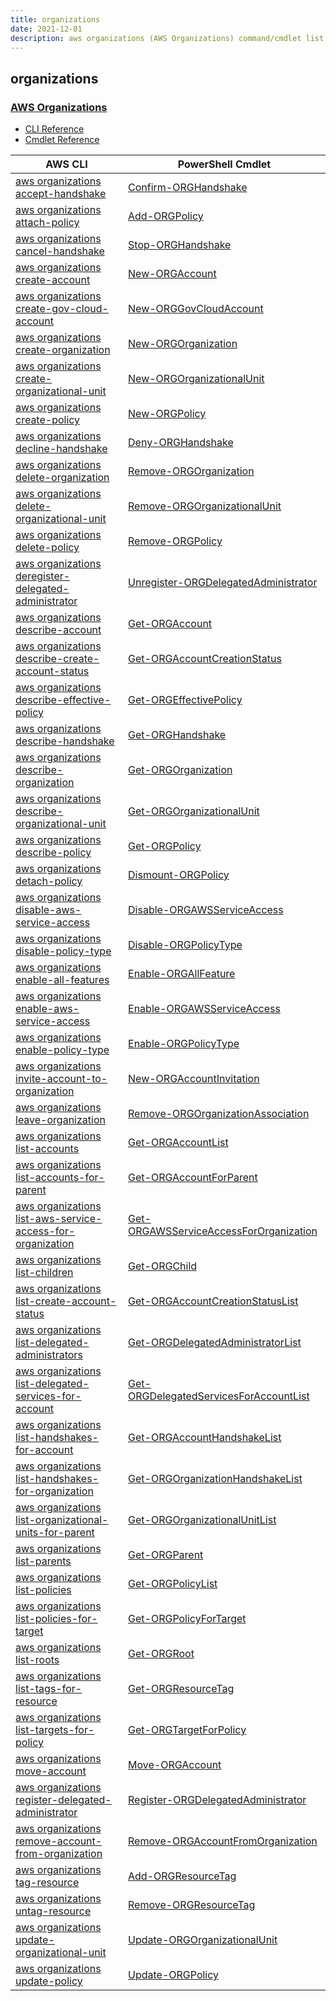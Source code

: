 ```yaml
---
title: organizations
date: 2021-12-01
description: aws organizations (AWS Organizations) command/cmdlet list.
---
```


## organizations

### [AWS Organizations](https://aws.amazon.com/organizations/)

* [CLI Reference](https://docs.aws.amazon.com/cli/latest/reference/organizations/index.html)
* [Cmdlet Reference](https://docs.aws.amazon.com/powershell/latest/reference/items/AWS_Organizations_cmdlets.html)

|AWS CLI|PowerShell Cmdlet|
|----|----|
|[aws organizations accept-handshake](https://docs.aws.amazon.com/cli/latest/reference/organizations/accept-handshake.html)|[Confirm-ORGHandshake](https://docs.aws.amazon.com/powershell/latest/reference/items/Confirm-ORGHandshake.html)|
|[aws organizations attach-policy](https://docs.aws.amazon.com/cli/latest/reference/organizations/attach-policy.html)|[Add-ORGPolicy](https://docs.aws.amazon.com/powershell/latest/reference/items/Add-ORGPolicy.html)|
|[aws organizations cancel-handshake](https://docs.aws.amazon.com/cli/latest/reference/organizations/cancel-handshake.html)|[Stop-ORGHandshake](https://docs.aws.amazon.com/powershell/latest/reference/items/Stop-ORGHandshake.html)|
|[aws organizations create-account](https://docs.aws.amazon.com/cli/latest/reference/organizations/create-account.html)|[New-ORGAccount](https://docs.aws.amazon.com/powershell/latest/reference/items/New-ORGAccount.html)|
|[aws organizations create-gov-cloud-account](https://docs.aws.amazon.com/cli/latest/reference/organizations/create-gov-cloud-account.html)|[New-ORGGovCloudAccount](https://docs.aws.amazon.com/powershell/latest/reference/items/New-ORGGovCloudAccount.html)|
|[aws organizations create-organization](https://docs.aws.amazon.com/cli/latest/reference/organizations/create-organization.html)|[New-ORGOrganization](https://docs.aws.amazon.com/powershell/latest/reference/items/New-ORGOrganization.html)|
|[aws organizations create-organizational-unit](https://docs.aws.amazon.com/cli/latest/reference/organizations/create-organizational-unit.html)|[New-ORGOrganizationalUnit](https://docs.aws.amazon.com/powershell/latest/reference/items/New-ORGOrganizationalUnit.html)|
|[aws organizations create-policy](https://docs.aws.amazon.com/cli/latest/reference/organizations/create-policy.html)|[New-ORGPolicy](https://docs.aws.amazon.com/powershell/latest/reference/items/New-ORGPolicy.html)|
|[aws organizations decline-handshake](https://docs.aws.amazon.com/cli/latest/reference/organizations/decline-handshake.html)|[Deny-ORGHandshake](https://docs.aws.amazon.com/powershell/latest/reference/items/Deny-ORGHandshake.html)|
|[aws organizations delete-organization](https://docs.aws.amazon.com/cli/latest/reference/organizations/delete-organization.html)|[Remove-ORGOrganization](https://docs.aws.amazon.com/powershell/latest/reference/items/Remove-ORGOrganization.html)|
|[aws organizations delete-organizational-unit](https://docs.aws.amazon.com/cli/latest/reference/organizations/delete-organizational-unit.html)|[Remove-ORGOrganizationalUnit](https://docs.aws.amazon.com/powershell/latest/reference/items/Remove-ORGOrganizationalUnit.html)|
|[aws organizations delete-policy](https://docs.aws.amazon.com/cli/latest/reference/organizations/delete-policy.html)|[Remove-ORGPolicy](https://docs.aws.amazon.com/powershell/latest/reference/items/Remove-ORGPolicy.html)|
|[aws organizations deregister-delegated-administrator](https://docs.aws.amazon.com/cli/latest/reference/organizations/deregister-delegated-administrator.html)|[Unregister-ORGDelegatedAdministrator](https://docs.aws.amazon.com/powershell/latest/reference/items/Unregister-ORGDelegatedAdministrator.html)|
|[aws organizations describe-account](https://docs.aws.amazon.com/cli/latest/reference/organizations/describe-account.html)|[Get-ORGAccount](https://docs.aws.amazon.com/powershell/latest/reference/items/Get-ORGAccount.html)|
|[aws organizations describe-create-account-status](https://docs.aws.amazon.com/cli/latest/reference/organizations/describe-create-account-status.html)|[Get-ORGAccountCreationStatus](https://docs.aws.amazon.com/powershell/latest/reference/items/Get-ORGAccountCreationStatus.html)|
|[aws organizations describe-effective-policy](https://docs.aws.amazon.com/cli/latest/reference/organizations/describe-effective-policy.html)|[Get-ORGEffectivePolicy](https://docs.aws.amazon.com/powershell/latest/reference/items/Get-ORGEffectivePolicy.html)|
|[aws organizations describe-handshake](https://docs.aws.amazon.com/cli/latest/reference/organizations/describe-handshake.html)|[Get-ORGHandshake](https://docs.aws.amazon.com/powershell/latest/reference/items/Get-ORGHandshake.html)|
|[aws organizations describe-organization](https://docs.aws.amazon.com/cli/latest/reference/organizations/describe-organization.html)|[Get-ORGOrganization](https://docs.aws.amazon.com/powershell/latest/reference/items/Get-ORGOrganization.html)|
|[aws organizations describe-organizational-unit](https://docs.aws.amazon.com/cli/latest/reference/organizations/describe-organizational-unit.html)|[Get-ORGOrganizationalUnit](https://docs.aws.amazon.com/powershell/latest/reference/items/Get-ORGOrganizationalUnit.html)|
|[aws organizations describe-policy](https://docs.aws.amazon.com/cli/latest/reference/organizations/describe-policy.html)|[Get-ORGPolicy](https://docs.aws.amazon.com/powershell/latest/reference/items/Get-ORGPolicy.html)|
|[aws organizations detach-policy](https://docs.aws.amazon.com/cli/latest/reference/organizations/detach-policy.html)|[Dismount-ORGPolicy](https://docs.aws.amazon.com/powershell/latest/reference/items/Dismount-ORGPolicy.html)|
|[aws organizations disable-aws-service-access](https://docs.aws.amazon.com/cli/latest/reference/organizations/disable-aws-service-access.html)|[Disable-ORGAWSServiceAccess](https://docs.aws.amazon.com/powershell/latest/reference/items/Disable-ORGAWSServiceAccess.html)|
|[aws organizations disable-policy-type](https://docs.aws.amazon.com/cli/latest/reference/organizations/disable-policy-type.html)|[Disable-ORGPolicyType](https://docs.aws.amazon.com/powershell/latest/reference/items/Disable-ORGPolicyType.html)|
|[aws organizations enable-all-features](https://docs.aws.amazon.com/cli/latest/reference/organizations/enable-all-features.html)|[Enable-ORGAllFeature](https://docs.aws.amazon.com/powershell/latest/reference/items/Enable-ORGAllFeature.html)|
|[aws organizations enable-aws-service-access](https://docs.aws.amazon.com/cli/latest/reference/organizations/enable-aws-service-access.html)|[Enable-ORGAWSServiceAccess](https://docs.aws.amazon.com/powershell/latest/reference/items/Enable-ORGAWSServiceAccess.html)|
|[aws organizations enable-policy-type](https://docs.aws.amazon.com/cli/latest/reference/organizations/enable-policy-type.html)|[Enable-ORGPolicyType](https://docs.aws.amazon.com/powershell/latest/reference/items/Enable-ORGPolicyType.html)|
|[aws organizations invite-account-to-organization](https://docs.aws.amazon.com/cli/latest/reference/organizations/invite-account-to-organization.html)|[New-ORGAccountInvitation](https://docs.aws.amazon.com/powershell/latest/reference/items/New-ORGAccountInvitation.html)|
|[aws organizations leave-organization](https://docs.aws.amazon.com/cli/latest/reference/organizations/leave-organization.html)|[Remove-ORGOrganizationAssociation](https://docs.aws.amazon.com/powershell/latest/reference/items/Remove-ORGOrganizationAssociation.html)|
|[aws organizations list-accounts](https://docs.aws.amazon.com/cli/latest/reference/organizations/list-accounts.html)|[Get-ORGAccountList](https://docs.aws.amazon.com/powershell/latest/reference/items/Get-ORGAccountList.html)|
|[aws organizations list-accounts-for-parent](https://docs.aws.amazon.com/cli/latest/reference/organizations/list-accounts-for-parent.html)|[Get-ORGAccountForParent](https://docs.aws.amazon.com/powershell/latest/reference/items/Get-ORGAccountForParent.html)|
|[aws organizations list-aws-service-access-for-organization](https://docs.aws.amazon.com/cli/latest/reference/organizations/list-aws-service-access-for-organization.html)|[Get-ORGAWSServiceAccessForOrganization](https://docs.aws.amazon.com/powershell/latest/reference/items/Get-ORGAWSServiceAccessForOrganization.html)|
|[aws organizations list-children](https://docs.aws.amazon.com/cli/latest/reference/organizations/list-children.html)|[Get-ORGChild](https://docs.aws.amazon.com/powershell/latest/reference/items/Get-ORGChild.html)|
|[aws organizations list-create-account-status](https://docs.aws.amazon.com/cli/latest/reference/organizations/list-create-account-status.html)|[Get-ORGAccountCreationStatusList](https://docs.aws.amazon.com/powershell/latest/reference/items/Get-ORGAccountCreationStatusList.html)|
|[aws organizations list-delegated-administrators](https://docs.aws.amazon.com/cli/latest/reference/organizations/list-delegated-administrators.html)|[Get-ORGDelegatedAdministratorList](https://docs.aws.amazon.com/powershell/latest/reference/items/Get-ORGDelegatedAdministratorList.html)|
|[aws organizations list-delegated-services-for-account](https://docs.aws.amazon.com/cli/latest/reference/organizations/list-delegated-services-for-account.html)|[Get-ORGDelegatedServicesForAccountList](https://docs.aws.amazon.com/powershell/latest/reference/items/Get-ORGDelegatedServicesForAccountList.html)|
|[aws organizations list-handshakes-for-account](https://docs.aws.amazon.com/cli/latest/reference/organizations/list-handshakes-for-account.html)|[Get-ORGAccountHandshakeList](https://docs.aws.amazon.com/powershell/latest/reference/items/Get-ORGAccountHandshakeList.html)|
|[aws organizations list-handshakes-for-organization](https://docs.aws.amazon.com/cli/latest/reference/organizations/list-handshakes-for-organization.html)|[Get-ORGOrganizationHandshakeList](https://docs.aws.amazon.com/powershell/latest/reference/items/Get-ORGOrganizationHandshakeList.html)|
|[aws organizations list-organizational-units-for-parent](https://docs.aws.amazon.com/cli/latest/reference/organizations/list-organizational-units-for-parent.html)|[Get-ORGOrganizationalUnitList](https://docs.aws.amazon.com/powershell/latest/reference/items/Get-ORGOrganizationalUnitList.html)|
|[aws organizations list-parents](https://docs.aws.amazon.com/cli/latest/reference/organizations/list-parents.html)|[Get-ORGParent](https://docs.aws.amazon.com/powershell/latest/reference/items/Get-ORGParent.html)|
|[aws organizations list-policies](https://docs.aws.amazon.com/cli/latest/reference/organizations/list-policies.html)|[Get-ORGPolicyList](https://docs.aws.amazon.com/powershell/latest/reference/items/Get-ORGPolicyList.html)|
|[aws organizations list-policies-for-target](https://docs.aws.amazon.com/cli/latest/reference/organizations/list-policies-for-target.html)|[Get-ORGPolicyForTarget](https://docs.aws.amazon.com/powershell/latest/reference/items/Get-ORGPolicyForTarget.html)|
|[aws organizations list-roots](https://docs.aws.amazon.com/cli/latest/reference/organizations/list-roots.html)|[Get-ORGRoot](https://docs.aws.amazon.com/powershell/latest/reference/items/Get-ORGRoot.html)|
|[aws organizations list-tags-for-resource](https://docs.aws.amazon.com/cli/latest/reference/organizations/list-tags-for-resource.html)|[Get-ORGResourceTag](https://docs.aws.amazon.com/powershell/latest/reference/items/Get-ORGResourceTag.html)|
|[aws organizations list-targets-for-policy](https://docs.aws.amazon.com/cli/latest/reference/organizations/list-targets-for-policy.html)|[Get-ORGTargetForPolicy](https://docs.aws.amazon.com/powershell/latest/reference/items/Get-ORGTargetForPolicy.html)|
|[aws organizations move-account](https://docs.aws.amazon.com/cli/latest/reference/organizations/move-account.html)|[Move-ORGAccount](https://docs.aws.amazon.com/powershell/latest/reference/items/Move-ORGAccount.html)|
|[aws organizations register-delegated-administrator](https://docs.aws.amazon.com/cli/latest/reference/organizations/register-delegated-administrator.html)|[Register-ORGDelegatedAdministrator](https://docs.aws.amazon.com/powershell/latest/reference/items/Register-ORGDelegatedAdministrator.html)|
|[aws organizations remove-account-from-organization](https://docs.aws.amazon.com/cli/latest/reference/organizations/remove-account-from-organization.html)|[Remove-ORGAccountFromOrganization](https://docs.aws.amazon.com/powershell/latest/reference/items/Remove-ORGAccountFromOrganization.html)|
|[aws organizations tag-resource](https://docs.aws.amazon.com/cli/latest/reference/organizations/tag-resource.html)|[Add-ORGResourceTag](https://docs.aws.amazon.com/powershell/latest/reference/items/Add-ORGResourceTag.html)|
|[aws organizations untag-resource](https://docs.aws.amazon.com/cli/latest/reference/organizations/untag-resource.html)|[Remove-ORGResourceTag](https://docs.aws.amazon.com/powershell/latest/reference/items/Remove-ORGResourceTag.html)|
|[aws organizations update-organizational-unit](https://docs.aws.amazon.com/cli/latest/reference/organizations/update-organizational-unit.html)|[Update-ORGOrganizationalUnit](https://docs.aws.amazon.com/powershell/latest/reference/items/Update-ORGOrganizationalUnit.html)|
|[aws organizations update-policy](https://docs.aws.amazon.com/cli/latest/reference/organizations/update-policy.html)|[Update-ORGPolicy](https://docs.aws.amazon.com/powershell/latest/reference/items/Update-ORGPolicy.html)|

